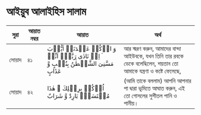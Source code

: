 # আইয়ুব আলাইহিস সালাম
|সুরা|আয়াত নম্বর|আয়াত|অর্থ|
|---|---|---|---| 
|সোয়াদ|৪১|وَ اذۡكُرۡ عَبۡدَنَاۤ اَیُّوۡبَ ۘ اِذۡ نَادٰی رَبَّهٗۤ اَنِّیۡ مَسَّنِیَ الشَّیۡطٰنُ بِنُصۡبٍ وَّ عَذَابٍ|আর স্মরণ করুন, আমাদের বান্দা আইউবকে, যখন তিনি তার রবকে ডেকে বলেছিলেন, শয়তান তো আমাকে যন্ত্রণা ও কষ্টে ফেলেছে,|
|সোয়াদ|৪২| اُرۡكُضۡ بِرِجۡلِكَ ۚ هٰذَا مُغۡتَسَلٌۢ بَارِدٌ وَّ شَرَابٌ|(আমি তাকে বললাম) আপনি আপনার পা দ্বারা ভূমিতে আঘাত করুন, এই তো গোসলের সুশীতল পানি ও পানীয়।|
